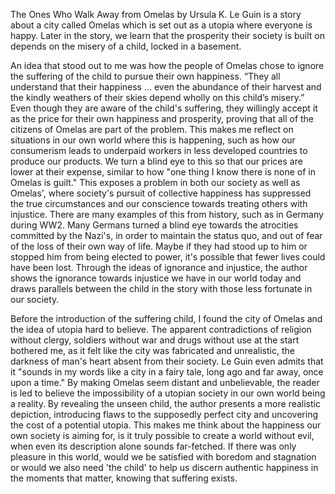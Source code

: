 

The Ones Who Walk Away from Omelas by Ursula K. Le Guin is a story about a city called Omelas which is set out as a utopia where everyone is happy. Later in the story, we learn that the prosperity their society is built on depends on the misery of a child, locked in a basement. 

An idea that stood out to me was how the people of Omelas chose to ignore the suffering of the child to pursue their own happiness. “They all understand that their happiness … even the abundance of their harvest and the kindly weathers of their skies depend wholly on this child’s misery.” Even though they are aware of the child's suffering, they willingly accept it as the price for their own happiness and prosperity, proving that all of the citizens of Omelas are part of the problem. This makes me reflect on situations in our own world where this is happening, such as how our consumerism leads to underpaid workers in less developed countries to produce our products. We turn a blind eye to this so that our prices are lower at their expense, similar to how "one thing I know there is none of in Omelas is guilt." This exposes a problem in both our society as well as Omelas', where society's pursuit of collective happiness has suppressed the true circumstances and our conscience towards treating others with injustice. There are many examples of this from history, such as in Germany during WW2. Many Germans turned a blind eye towards the atrocities committed by the Nazi's, in order to maintain the status quo, and out of fear of the loss of their own way of life. Maybe if they had stood up to him or stopped him from being elected to power, it's possible that fewer lives could have been lost. Through the ideas of ignorance and injustice, the author shows the ignorance towards injustice we have in our world today and draws parallels between the child in the story with those less fortunate in our society.  

Before the introduction of the suffering child, I found the city of Omelas and the idea of utopia hard to believe. The apparent contradictions of religion without clergy, soldiers without war and drugs without use at the start bothered me, as it felt like the city was fabricated and unrealistic, the darkness of man's heart absent from their society. Le Guin even admits that it "sounds in my words like a city in a fairy tale, long ago and far away, once upon a time." By making Omelas seem distant and unbelievable, the reader is led to believe the impossibility of a utopian society in our own world being a reality. By revealing the unseen child, the author presents a more realistic depiction, introducing flaws to the supposedly perfect city and uncovering the cost of a potential utopia. This makes me think about the happiness our own society is aiming for, is it truly possible to create a world without evil, when even its description alone sounds far-fetched. If there was only pleasure in this world, would we be satisfied with boredom and stagnation or would we also need 'the child' to help us discern authentic happiness in the moments that matter, knowing that suffering exists.